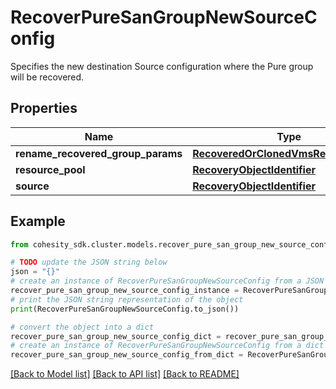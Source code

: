# RecoverPureSanGroupNewSourceConfig

Specifies the new destination Source configuration where the Pure group will be recovered.

## Properties

Name | Type | Description | Notes
------------ | ------------- | ------------- | -------------
**rename_recovered_group_params** | [**RecoveredOrClonedVmsRenameConfig**](RecoveredOrClonedVmsRenameConfig.md) |  | [optional] 
**resource_pool** | [**RecoveryObjectIdentifier**](RecoveryObjectIdentifier.md) |  | [optional] 
**source** | [**RecoveryObjectIdentifier**](RecoveryObjectIdentifier.md) |  | 

## Example

```python
from cohesity_sdk.cluster.models.recover_pure_san_group_new_source_config import RecoverPureSanGroupNewSourceConfig

# TODO update the JSON string below
json = "{}"
# create an instance of RecoverPureSanGroupNewSourceConfig from a JSON string
recover_pure_san_group_new_source_config_instance = RecoverPureSanGroupNewSourceConfig.from_json(json)
# print the JSON string representation of the object
print(RecoverPureSanGroupNewSourceConfig.to_json())

# convert the object into a dict
recover_pure_san_group_new_source_config_dict = recover_pure_san_group_new_source_config_instance.to_dict()
# create an instance of RecoverPureSanGroupNewSourceConfig from a dict
recover_pure_san_group_new_source_config_from_dict = RecoverPureSanGroupNewSourceConfig.from_dict(recover_pure_san_group_new_source_config_dict)
```
[[Back to Model list]](../README.md#documentation-for-models) [[Back to API list]](../README.md#documentation-for-api-endpoints) [[Back to README]](../README.md)


